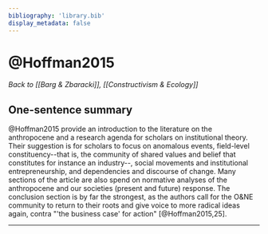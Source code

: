 ```yaml
---
bibliography: 'library.bib'
display_metadata: false
---
```


# @Hoffman2015

_Back to [[Barg & Zbaracki]], [[Constructivism & Ecology]]_

## One-sentence summary

@Hoffman2015 provide an introduction to the literature on the anthropocene and a research agenda for scholars on institutional theory. Their suggestion is for scholars to focus on anomalous events, field-level constituency--that is, the community of shared values and belief that constitutes for instance an industry--, social movements and institutional entrepreneurship, and dependencies and discourse of change. Many sections of the article are also spend on normative analyses of the anthropocene and our societies (present and future) response. The conclusion section is by far the strongest, as the authors call for the O&NE community to return to their roots and give voice to more radical ideas again, contra "'the business case' for action" [@Hoffman2015,25]. 

---